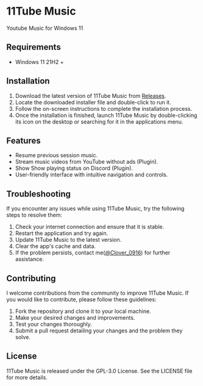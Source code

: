 # 11Tube Music
Youtube Music for Windows 11
## Requirements
- Windows 11 21H2 +

## Installation
1. Download the latest version of 11Tube Music from [Releases](https://github.com/clover0916/11Tube-Music/releases). <br >
2. Locate the downloaded installer file and double-click to run it.
3. Follow the on-screen instructions to complete the installation process.
4. Once the installation is finished, launch 11Tube Music by double-clicking its icon on the desktop or searching for it in the applications menu.

## Features
- Resume previous session music.
- Stream music videos from YouTube without ads (Plugin).
- Show Show playing status on Discord (Plugin).
- User-friendly interface with intuitive navigation and controls.

## Troubleshooting
If you encounter any issues while using 11Tube Music, try the following steps to resolve them:

1. Check your internet connection and ensure that it is stable.
2. Restart the application and try again.
3. Update 11Tube Music to the latest version.
4. Clear the app's cache and data.
5. If the problem persists, contact me([@Clover_0916](https://twitter.com/@Clover_0916)) for further assistance.

## Contributing
I welcome contributions from the community to improve 11Tube Music. If you would like to contribute, please follow these guidelines:

1. Fork the repository and clone it to your local machine.
2. Make your desired changes and improvements.
3. Test your changes thoroughly.
4. Submit a pull request detailing your changes and the problem they solve.

## License
11Tube Music is released under the GPL-3.0 License. See the LICENSE file for more details.
